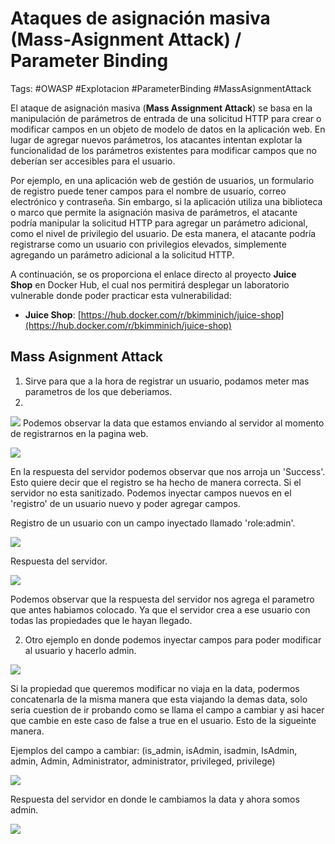 # Ataques de asignación masiva (Mass-Asignment Attack) / Parameter Binding

Tags: #OWASP #Explotacion #ParameterBinding #MassAsignmentAttack 

El ataque de asignación masiva (**Mass Assignment Attack**) se basa en la manipulación de parámetros de entrada de una solicitud HTTP para crear o modificar campos en un objeto de modelo de datos en la aplicación web. En lugar de agregar nuevos parámetros, los atacantes intentan explotar la funcionalidad de los parámetros existentes para modificar campos que no deberían ser accesibles para el usuario.

Por ejemplo, en una aplicación web de gestión de usuarios, un formulario de registro puede tener campos para el nombre de usuario, correo electrónico y contraseña. Sin embargo, si la aplicación utiliza una biblioteca o marco que permite la asignación masiva de parámetros, el atacante podría manipular la solicitud HTTP para agregar un parámetro adicional, como el nivel de privilegio del usuario. De esta manera, el atacante podría registrarse como un usuario con privilegios elevados, simplemente agregando un parámetro adicional a la solicitud HTTP.

A continuación, se os proporciona el enlace directo al proyecto **Juice Shop** en Docker Hub, el cual nos permitirá desplegar un laboratorio vulnerable donde poder practicar esta vulnerabilidad:

-   **Juice Shop**: [https://hub.docker.com/r/bkimminich/juice-shop](https://hub.docker.com/r/bkimminich/juice-shop)


## Mass Asignment Attack

1. Sirve para que a la hora de registrar un usuario, podamos meter mas parametros de los que deberiamos. 
2. 
![](Pasted%20image%2020230515182502.png)
Podemos observar la data que estamos enviando al servidor al momento de registrarnos en la pagina web. 

![](Pasted%20image%2020230515182631.png)

En la respuesta del servidor podemos observar que nos arroja un 'Success'. Esto quiere decir que el registro se ha hecho de manera correcta. Si el servidor no esta sanitizado. Podemos inyectar campos nuevos en el 'registro' de un usuario nuevo y poder agregar campos. 

Registro de un usuario con un campo inyectado llamado 'role:admin'. 

![](Pasted%20image%2020230515182919.png)

Respuesta del servidor.

![](Pasted%20image%2020230515183441.png)

Podemos observar que la respuesta del servidor nos agrega el parametro que antes habiamos colocado. Ya que el servidor crea a ese usuario con todas las propiedades que le hayan llegado. 

2. Otro ejemplo en donde podemos inyectar campos para poder modificar al usuario y hacerlo admin.

![](Pasted%20image%2020230515184217.png)

Si la propiedad que queremos modificar no viaja en la data, podermos concatenarla de la misma manera que esta viajando la demas data, solo seria cuestion de ir probando como se llama el campo a cambiar y asi hacer que cambie en este caso de false a true en el usuario. Esto de la sigueinte manera. 

Ejemplos del campo a cambiar: 
(is_admin, isAdmin, isadmin, IsAdmin, admin, Admin, Administrator, administrator, privileged, privilege)

![](Pasted%20image%2020230515184550.png)

Respuesta del servidor en donde le cambiamos la data y ahora somos admin.

![](Pasted%20image%2020230515184820.png)